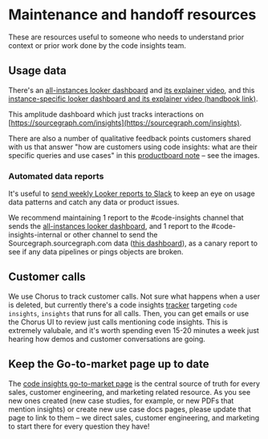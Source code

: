 # Maintenance and handoff resources

These are resources useful to someone who needs to understand prior context or prior work done by the code insights team.

## Usage data

There's an [all-instances looker dashboard](https://sourcegraph.looker.com/dashboards/199?Unique+Server+ID=) and [its explainer video](https://drive.google.com/file/d/1Lmbw-nxTVxX1W5tVFuP73LovMWKEG0vK/view?usp=sharing), and this [instance-specific looker dashboard and its explainer video (handbook link)](go_to_market.md#individual-instance-usage-dashboards).

This amplitude dashboard which just tracks interactions on [https://sourcegraph.com/insights](https://sourcegraph.com/insights).

There are also a number of qualitative feedback points customers shared with us that answer "how are customers using code insights: what are their specific queries and use cases" in this [productboard note](https://sourcegraph.productboard.com/feature-board/1793095-code-insights/features/7752920/insights) – see the images.

### Automated data reports

It's useful to [send weekly Looker reports to Slack](https://cloud.google.com/looker/docs/scheduling-and-sending-dashboards) to keep an eye on usage data patterns and catch any data or product issues.

We recommend maintaining 1 report to the #code-insights channel that sends the [all-instances looker dashboard](https://sourcegraph.looker.com/dashboards/199?Unique+Server+ID=), and 1 report to the #code-insights-internal or other channel to send the Sourcegraph.sourcegraph.com data ([this dashboard](https://sourcegraph.looker.com/dashboards/208?Instance=Sourcegraph+%28S2%29)), as a canary report to see if any data pipelines or pings objects are broken.

## Customer calls

We use Chorus to track customer calls. Not sure what happens when a user is deleted, but currently there's a code insights [tracker](https://chorus.ai/settings/trackers) targeting `code insights`, `insights` that runs for all calls. Then, you can get emails or use the Chorus UI to review just calls mentioning code insights. This is extremely valubale, and it's worth spending even 15-20 minutes a week just hearing how demos and customer conversations are going.

## Keep the Go-to-market page up to date

The [code insights go-to-market page](../go_to_market.md) is the central source of truth for every sales, customer engineering, and marketing related resource. As you see new ones created (new case studies, for example, or new PDFs that mention insights) or create new use case docs pages, please update that page to link to them – we direct sales, customer engineering, and marketing to start there for every question they have! 
